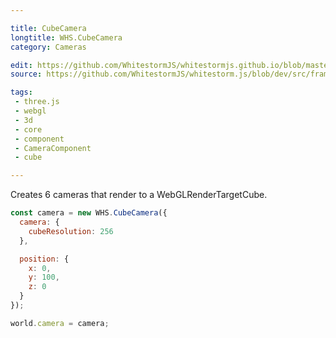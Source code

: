 ```yaml
---

title: CubeCamera
longtitle: WHS.CubeCamera
category: Cameras

edit: https://github.com/WhitestormJS/whitestormjs.github.io/blob/master/src/pages/docs/cameras/cube_camera.md
source: https://github.com/WhitestormJS/whitestorm.js/blob/dev/src/framework/components/cameras/CubeCamera.js

tags:
 - three.js
 - webgl
 - 3d
 - core
 - component
 - CameraComponent
 - cube

---
```


Creates 6 cameras that render to a WebGLRenderTargetCube.

```javascript
const camera = new WHS.CubeCamera({
  camera: {
    cubeResolution: 256
  },

  position: {
    x: 0,
    y: 100,
    z: 0
  }
});

world.camera = camera;
```
